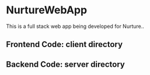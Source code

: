 # NurtureWebApp

This is a full stack web app being developed for Nurture..

## Frontend Code: client directory
## Backend Code: server directory
